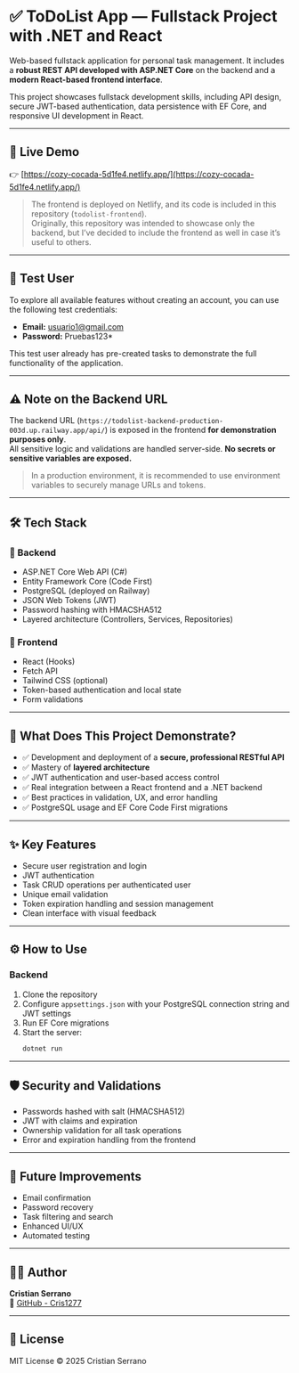 # ✅ ToDoList App — Fullstack Project with .NET and React

Web-based fullstack application for personal task management. It includes a **robust REST API developed with ASP.NET Core** on the backend and a **modern React-based frontend interface**.

This project showcases fullstack development skills, including API design, secure JWT-based authentication, data persistence with EF Core, and responsive UI development in React.

---

## 🔗 Live Demo

👉 [https://cozy-cocada-5d1fe4.netlify.app/](https://cozy-cocada-5d1fe4.netlify.app/)

> The frontend is deployed on Netlify, and its code is included in this repository (`todolist-frontend`).  
> Originally, this repository was intended to showcase only the backend, but I’ve decided to include the frontend as well in case it’s useful to others.

---

## 👤 Test User

To explore all available features without creating an account, you can use the following test credentials:

- **Email:** usuario1@gmail.com  
- **Password:** Pruebas123*

This test user already has pre-created tasks to demonstrate the full functionality of the application.

---

## ⚠️ Note on the Backend URL

The backend URL (`https://todolist-backend-production-003d.up.railway.app/api/`) is exposed in the frontend **for demonstration purposes only**.  
All sensitive logic and validations are handled server-side. **No secrets or sensitive variables are exposed.**

> In a production environment, it is recommended to use environment variables to securely manage URLs and tokens.

---

## 🛠️ Tech Stack

### 🔧 Backend
- ASP.NET Core Web API (C#)
- Entity Framework Core (Code First)
- PostgreSQL (deployed on Railway)
- JSON Web Tokens (JWT)
- Password hashing with HMACSHA512
- Layered architecture (Controllers, Services, Repositories)

### 🎨 Frontend
- React (Hooks)
- Fetch API
- Tailwind CSS (optional)
- Token-based authentication and local state
- Form validations

---

## 🎯 What Does This Project Demonstrate?

- ✅ Development and deployment of a **secure, professional RESTful API**
- ✅ Mastery of **layered architecture**
- ✅ JWT authentication and user-based access control
- ✅ Real integration between a React frontend and a .NET backend
- ✅ Best practices in validation, UX, and error handling
- ✅ PostgreSQL usage and EF Core Code First migrations

---

## ✨ Key Features

- Secure user registration and login
- JWT authentication
- Task CRUD operations per authenticated user
- Unique email validation
- Token expiration handling and session management
- Clean interface with visual feedback

---

## ⚙️ How to Use

### Backend
1. Clone the repository
2. Configure `appsettings.json` with your PostgreSQL connection string and JWT settings
3. Run EF Core migrations
4. Start the server:
   ```bash
   dotnet run
   ```

---

## 🛡️ Security and Validations

- Passwords hashed with salt (HMACSHA512)
- JWT with claims and expiration
- Ownership validation for all task operations
- Error and expiration handling from the frontend

---

## 🚀 Future Improvements

- Email confirmation
- Password recovery
- Task filtering and search
- Enhanced UI/UX
- Automated testing

---

## 👨‍💻 Author

**Cristian Serrano**  
🔗 [GitHub - Cris1277](https://github.com/Cris1277)

---

## 📝 License

MIT License © 2025 Cristian Serrano

